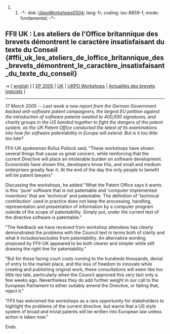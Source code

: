 1.  1.  -\*- dok: [UkpoWorkshops0504](UkpoWorkshops0504 "wikilink");
        lang: fr; coding: iso-8859-1; mode: fundamental; -\*-

## FFII UK : Les ateliers de l\'Office britannique des brevets démontrent le caractère insatisfaisant du texte du Conseil {#ffii_uk_les_ateliers_de_loffice_britannique_des_brevets_démontrent_le_caractère_insatisfaisant_du_texte_du_conseil}

-\> \[ [ english](UkpoWorkshops0504En "wikilink") \] \[ [ EP
2005](Plen05En "wikilink") \| [ UK](SwpatukEn "wikilink") \| [ UKPO
Workshops](UkpoWorkshops0503En "wikilink") \| [ Actualités des brevets
logiciels](SwpatcninoFr "wikilink") \]

------------------------------------------------------------------------

*17 March 2005 \-- Last week a new report from the German Government
backed anti-software patent campaigners, the largest EU petition against
the introduction of software patents swelled to 400,000 signatures, and
charity groups in the US banded together to fight the dangers of the
patent system, as the UK Patent Office conducted the latest of its
examinations into how far software patentability in Europe will extend.
But is it too little too late?*

FFII-UK spokesman Rufus Pollock said, \"These workshops have shown
several things that cause us great concern, while reinforcing that the
current Directive will place an intolerable burden on software
development. Economists have shown this, developers know this, and small
and medium enterprises greatly fear it. At the end of the day the only
people to benefit will be patent lawyers\"

Discussing the workshops, he added \"What the Patent Office says it
wants is this: \'pure\' software that is not patentable and \'computer
implemented inventions\' that are \'technical\' and patentable. The
definition of \'technical contribution\' used in practice does not keep
the processing, handling, representation and presentation of information
by a computer program outside of the scope of patentability. Simply put,
under the current text of the directive software is patentable.\"

\"The feedback we have received from workshop attendees has clearly
demonstrated the problems with the Council text in terms both of clarity
and what it includes/excludes from patentability. An alternative wording
proposed by FFII-UK appeared to be both clearer and simpler while still
drawing the right line for patentability.\"

\"But for those facing court costs running to the hundreds thousands,
denial of entry to the market place, and the loss of freedom to innovate
while creating and publishing original work, these consultations will
seem like too little too late, particularly when the Council approved
this very text only a few weeks ago. Nevertheless they do add further
weight in our call to the European Parliament to either suitably amend
the Directive, or failing that, reject it.\"

\"FFII has welcomed the workshops as a rare opportunity for stakeholders
to highlight the problems of the current directive, but warns that a US
style system of broad and trivial patents will be written into European
law unless action is taken now.\"

Ends.
